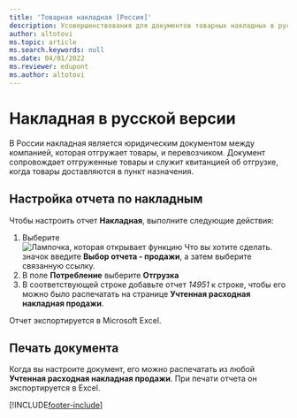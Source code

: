 ```yaml
---
title: 'Товарная накладная [Россия]'
description: Усовершенствования для документов товарных накладных в русской версии Business Central.
author: altotovi
ms.topic: article
ms.search.keywords: null
ms.date: 04/01/2022
ms.reviewer: edupont
ms.author: altotovi
---
```


# <a name="bill-of-lading-in-the-russian-version"></a>Накладная в русской версии

В России накладная является юридическим документом между компанией, которая отгружает товары, и перевозчиком. Документ сопровождает отгруженные товары и служит квитанцией об отгрузке, когда товары доставляются в пункт назначения.

## <a name="set-up-bills-of-lading-report"></a>Настройка отчета по накладным

Чтобы настроить отчет **Накладная**, выполните следующие действия:  

1. Выберите ![Лампочка, которая открывает функцию Что вы хотите сделать.](../../media/ui-search/search_small.png "Что вы хотите сделать") значок введите **Выбор отчета - продажи**, а затем выберите связанную ссылку.
2. В поле **Потребление** выберите **Отгрузка**
3. В соответствующей строке добавьте отчет *14951* к строке, чтобы его можно было распечатать на странице **Учтенная расходная накладная продажи**.

Отчет экспортируется в Microsoft Excel.

## <a name="printing-document"></a>Печать документа

Когда вы настроите документ, его можно распечатать из любой **Учтенная расходная накладная продажи**. При печати отчета он экспортируется в Excel.


[!INCLUDE[footer-include](../../includes/footer-banner.md)]
